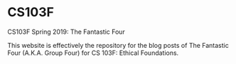 # CS103F
CS103F Spring 2019: The Fantastic Four

This website is effectively the repository for the blog posts of The Fantastic Four (A.K.A. Group Four) for CS 103F: Ethical Foundations.
